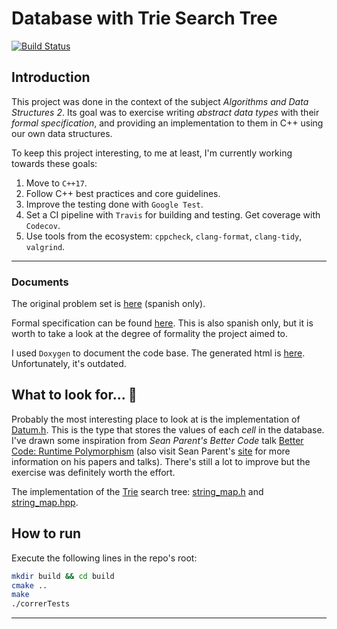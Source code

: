 # Database with Trie Search Tree

[![Build Status](https://travis-ci.com/joaromera/algo2tp2.svg?branch=master)](https://travis-ci.com/joaromera/algo2tp2)

## Introduction

This project was done in the context of the subject _Algorithms and Data Structures 2_. Its goal was to exercise writing _abstract data types_ with their _formal specification_, and providing an implementation to them in C++ using our own data structures.

To keep this project interesting, to me at least, I'm currently working towards these goals:

1. Move to `C++17`.
2. Follow C++ best practices and core guidelines.
3. Improve the testing done with `Google Test`.
4. Set a CI pipeline with `Travis` for building and testing. Get coverage with `Codecov`.
5. Use tools from the ecosystem: `cppcheck`, `clang-format`, `clang-tidy`, `valgrind`.

---

### Documents

The original problem set is [here](docs/tp2_enunciado.pdf) (spanish only).

Formal specification can be found [here](docs/tp2_especificacion.pdf). This is also spanish only, but it is worth to take a look at the degree of formality the project aimed to.

I used `Doxygen` to document the code base. The generated html is [here](docs/html/index.html). Unfortunately, it's outdated.

## What to look for... 👀

Probably the most interesting place to look at is the implementation of [Datum.h](src/Datum.h). This is the type that stores the values of each _cell_ in the database. I've drawn some inspiration from _Sean Parent's Better Code_ talk [Better Code: Runtime Polymorphism](https://www.youtube.com/watch?v=QGcVXgEVMJg) (also visit Sean Parent's [site](https://sean-parent.stlab.cc/) for more information on his papers and talks). There's still a lot to improve but the exercise was definitely worth the effort.

The implementation of the [Trie](https://en.wikipedia.org/wiki/Trie) search tree: [string_map.h](src/string_map.h) and [string_map.hpp](src/string_map.hpp).

## How to run

Execute the following lines in the repo's root:

```bash
mkdir build && cd build
cmake ..
make
./correrTests
```

---
